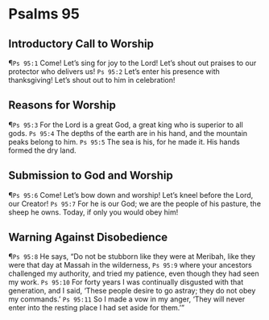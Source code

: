 # Psalms 95

## Introductory Call to Worship
¶`Ps 95:1` Come! Let’s sing for joy to the Lord! Let’s shout out praises to our protector who delivers us!
`Ps 95:2` Let’s enter his presence with thanksgiving! Let’s shout out to him in celebration!

## Reasons for Worship
¶`Ps 95:3` For the Lord is a great God, a great king who is superior to all gods.
`Ps 95:4` The depths of the earth are in his hand, and the mountain peaks belong to him.
`Ps 95:5` The sea is his, for he made it. His hands formed the dry land.

## Submission to God and Worship
¶`Ps 95:6` Come! Let’s bow down and worship! Let’s kneel before the Lord, our Creator!
`Ps 95:7` For he is our God; we are the people of his pasture, the sheep he owns. Today, if only you would obey him!

## Warning Against Disobedience
¶`Ps 95:8` He says, “Do not be stubborn like they were at Meribah, like they were that day at Massah in the wilderness,
`Ps 95:9` where your ancestors challenged my authority, and tried my patience, even though they had seen my work.
`Ps 95:10` For forty years I was continually disgusted with that generation, and I said, ‘These people desire to go astray; they do not obey my commands.’
`Ps 95:11` So I made a vow in my anger, ‘They will never enter into the resting place I had set aside for them.’”
